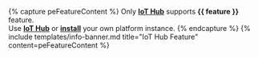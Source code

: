 {% capture peFeatureContent %}
Only [**IoT Hub**](/products/thingsboard-pe/) supports **{{ feature }}** feature.<br>
Use [**IoT Hub**](https://thingsboard.cloud/signup) or [**install**](/docs/user-guide/install/pe/installation-options/) your own platform instance.
{% endcapture %}
{% include templates/info-banner.md title="IoT Hub Feature" content=peFeatureContent %}
